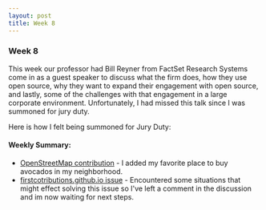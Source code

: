 ```yaml
---
layout: post 
title: Week 8
---
```


### Week 8 

This week our professor had Bill Reyner from FactSet Research Systems come in as a guest speaker to  discuss what the firm does, how they use open source, why they want to expand their engagement with open source, and lastly, some of the challenges with that engagement in a large corporate environment. Unfortunately, I had missed this talk since I was summoned for jury duty.

Here is how I felt being summoned for Jury Duty:

[gif]: https://media.giphy.com/media/X3spHeT4PlfoI/giphy.gif

#### Weekly Summary:

- [OpenStreetMap contribution](https://www.openstreetmap.org/changeset/75939331#map=19/40.61504/-73.98063) - I added my favorite place to buy avocados in my neighborhood.
- [firstcotributions.github.io issue](https://github.com/firstcontributions/firstcontributions.github.io/issues/78) - Encountered some situations that might effect solving this issue so I've left a comment in the discussion and im now waiting for next steps.
